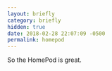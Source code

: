 ```yaml
---
layout: briefly
category: briefly
hidden: true
date: 2018-02-28 22:07:09 -0500
permalink: homepod
--- 
```


So the HomePod is great. 
